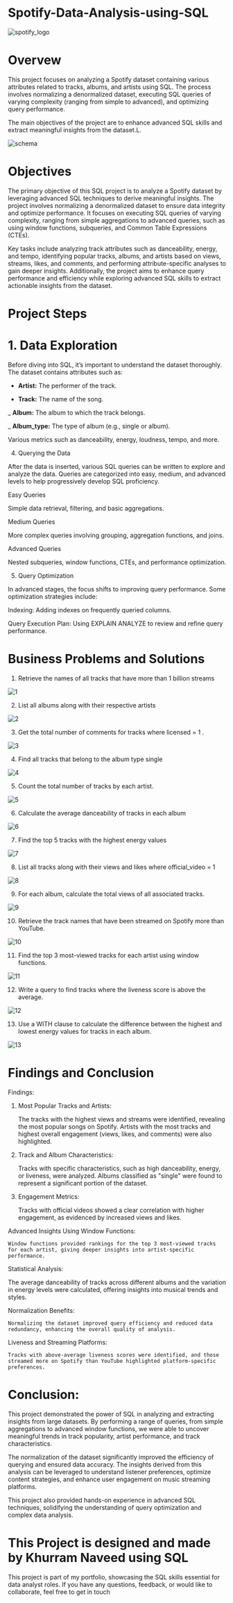 # Spotify-Data-Analysis-using-SQL

![spotify_logo](https://github.com/user-attachments/assets/eaf081e0-62bd-4ba2-8b7c-a04c53052e16)



# Overvew

This project focuses on analyzing a Spotify dataset containing various attributes related to tracks, albums, and artists using SQL. The process involves normalizing a denormalized dataset, executing SQL queries of varying complexity (ranging from simple to advanced), and optimizing query performance. 

The main objectives of the project are to enhance advanced SQL skills and extract meaningful insights from the dataset.L. 


![schema](https://github.com/user-attachments/assets/b9751837-4948-423e-923a-af130c41646f)

# Objectives

The primary objective of this SQL project is to analyze a Spotify dataset by leveraging advanced SQL techniques to derive meaningful insights. The project involves normalizing a denormalized dataset to ensure data integrity and optimize performance. It focuses on executing SQL queries of varying complexity, ranging from simple aggregations to advanced queries, such as using window functions, subqueries, and Common Table Expressions (CTEs). 

Key tasks include analyzing track attributes such as danceability, energy, and tempo, identifying popular tracks, albums, and artists based on views, streams, likes, and comments, and performing attribute-specific analyses to gain deeper insights. Additionally, the project aims to enhance query performance and efficiency while exploring advanced SQL skills to extract actionable insights from the dataset.


# Project Steps

# 1. Data Exploration
Before diving into SQL, it’s important to understand the dataset thoroughly. The dataset contains attributes such as:

- **Artist:** The performer of the track.

- **Track:** The name of the song.

_ **Album:** The album to which the track belongs.

_ **Album_type:** The type of album (e.g., single or album).

Various metrics such as danceability, energy, loudness, tempo, and more.

4. Querying the Data
   
After the data is inserted, various SQL queries can be written to explore and analyze the data. Queries are categorized into easy, medium, and advanced levels to help progressively develop SQL proficiency.

Easy Queries

Simple data retrieval, filtering, and basic aggregations.

Medium Queries

More complex queries involving grouping, aggregation functions, and joins.

Advanced Queries

Nested subqueries, window functions, CTEs, and performance optimization.

5. Query Optimization
   
In advanced stages, the focus shifts to improving query performance. Some optimization strategies include:

Indexing: Adding indexes on frequently queried columns.

Query Execution Plan: Using EXPLAIN ANALYZE to review and refine query performance.


# Business Problems and Solutions

1. Retrieve the names of all tracks that have more than 1 billion streams
   
![1](https://github.com/user-attachments/assets/5a2f1978-c73a-4307-a69b-f03e22e6921b)

2. List all albums along with their respective artists

![2](https://github.com/user-attachments/assets/91393ba3-e481-4418-ad62-22d2aee0ed9b)

3. Get the total number of comments for tracks where licensed = 1 .

![3](https://github.com/user-attachments/assets/3524a999-59e4-4a3f-a357-79ac6afc1415)

4.  Find all tracks that belong to the album type single

![4](https://github.com/user-attachments/assets/09d82115-82c9-4f09-b5b9-fb18d58c0ca1)

5. Count the total number of tracks by each artist.

![5](https://github.com/user-attachments/assets/87ab84d4-7824-4961-a3f3-844a641b4f15)

6. Calculate the average danceability of tracks in each album

![6](https://github.com/user-attachments/assets/10352e75-f9bc-46b5-aa2c-25e406c29b9f)

7. Find the top 5 tracks with the highest energy values
   
![7](https://github.com/user-attachments/assets/5d3108e3-8ffe-495d-8c0d-7927f0649f25)

8. List all tracks along with their views and likes where official_video = 1

![8](https://github.com/user-attachments/assets/a07b3fe6-f44b-4fd4-bf05-4e6bd9649640)

9. For each album, calculate the total views of all associated tracks.

![9](https://github.com/user-attachments/assets/b92743ee-715d-4429-b75b-1122f0058519)

10. Retrieve the track names that have been streamed on Spotify more than YouTube.

![10](https://github.com/user-attachments/assets/afdfeb8e-af8e-431c-9c35-1bad29c99cb7)

11. Find the top 3 most-viewed tracks for each artist using window functions.

![11](https://github.com/user-attachments/assets/7bd8485f-1c20-44c9-906f-35cdb5f40249)

12. Write a query to find tracks where the liveness score is above the average.

![12](https://github.com/user-attachments/assets/3a073cd7-2c15-40d2-8217-77adb3fed740)

13. Use a WITH clause to calculate the difference between the highest and lowest energy values for tracks in each album.

![13](https://github.com/user-attachments/assets/a257b69e-d12f-4d6f-b694-251ff7e521a8)

# Findings and Conclusion

Findings:

1. Most Popular Tracks and Artists:

     The tracks with the highest views and streams were identified, revealing the most popular songs on Spotify. Artists with the most tracks and highest overall engagement (views, 
     likes, and comments) were also highlighted.
   
     
2. Track and Album Characteristics:

     Tracks with specific characteristics, such as high danceability, energy, or liveness, were analyzed. Albums classified as "single" were found to represent a significant portion of 
     the dataset.

3. Engagement Metrics:

    Tracks with official videos showed a clear correlation with higher engagement, as evidenced by increased views and likes.

Advanced Insights Using Window Functions:

    Window functions provided rankings for the top 3 most-viewed tracks for each artist, giving deeper insights into artist-specific performance.

Statistical Analysis:

   The average danceability of tracks across different albums and the variation in energy levels were calculated, offering insights into musical trends and styles.

Normalization Benefits:

    Normalizing the dataset improved query efficiency and reduced data redundancy, enhancing the overall quality of analysis.

Liveness and Streaming Platforms:

    Tracks with above-average liveness scores were identified, and those streamed more on Spotify than YouTube highlighted platform-specific preferences.

# Conclusion:

This project demonstrated the power of SQL in analyzing and extracting insights from large datasets. By performing a range of queries, from simple aggregations to advanced window functions, we were able to uncover meaningful trends in track popularity, artist performance, and track characteristics. 

The normalization of the dataset significantly improved the efficiency of querying and ensured data accuracy. The insights derived from this analysis can be leveraged to understand listener preferences, optimize content strategies, and enhance user engagement on music streaming platforms. 

This project also provided hands-on experience in advanced SQL techniques, solidifying the understanding of query optimization and complex data analysis.

# This Project is designed and made by Khurram Naveed using SQL

This project is part of my portfolio, showcasing the SQL skills essential for data analyst roles. If you have any questions, feedback, or would like to collaborate, feel free to get in touch


